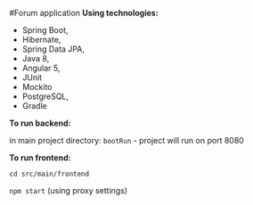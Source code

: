 #Forum application
**Using technologies:** 
- Spring Boot, 
- Hibernate, 
- Spring Data JPA,
- Java 8,
- Angular 5, 
- JUnit
- Mockito 
- PostgreSQL, 
- Gradle



**To run backend:**

in main project directory: `bootRun` - project will run on port 8080

**To run frontend:**

`cd src/main/frontend`

`npm start` (using proxy settings)